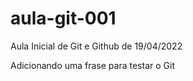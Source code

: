 # aula-git-001
Aula Inicial de Git  e Github de 19/04/2022

Adicionando uma frase para testar o Git
